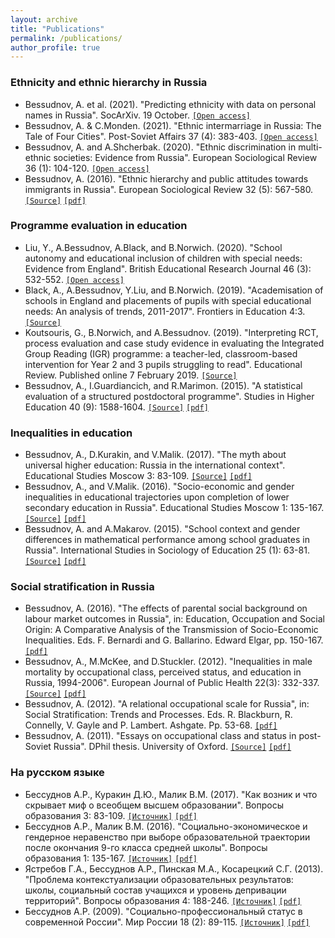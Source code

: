 ```yaml
---
layout: archive
title: "Publications"
permalink: /publications/
author_profile: true
---
```

<!-- 
{% if author.googlescholar %}
  You can also find my articles on <u><a href="{{author.googlescholar}}">my Google Scholar profile</a>.</u>
{% endif %}

{% include base_path %}

{% for post in site.publications reversed %}
  {% include archive-single.html %}
{% endfor %} -->

### Ethnicity and ethnic hierarchy in Russia

* Bessudnov, A. et al. (2021). "Predicting ethnicity with data on personal names in Russia". SocArXiv. 19 October.
[`[Open access]`](https://doi.org/10.31235/osf.io/wf6p4)
* Bessudnov, A. & C.Monden. (2021). "Ethnic intermarriage in Russia: The Tale of Four Cities". Post-Soviet Affairs 37 (4): 383-403.
[`[Open access]`](https://doi.org/10.1080/1060586X.2021.1957345)
* Bessudnov, A. and A.Shcherbak. (2020). "Ethnic discrimination in multi-ethnic societies: Evidence from Russia". European Sociological Review 36 (1): 104-120.
[`[Open access]`](https://doi.org/10.1093/esr/jcz045) 
* Bessudnov, A. (2016). "Ethnic hierarchy and public attitudes towards immigrants in Russia". European Sociological Review 32 (5): 567-580. [`[Source]`](https://doi.org/10.1093/esr/jcw002) [`[pdf]`](../filespubs/ESR2016_open.pdf)


### Programme evaluation in education

* Liu, Y., A.Bessudnov, A.Black, and B.Norwich. (2020). "School autonomy and educational inclusion of children with special needs: Evidence from England". British Educational Research Journal 46 (3): 532-552. [`[Open access]`](https://doi.org/10.1002/berj.3593) 
* Black, A., A.Bessudnov, Y.Liu, and B.Norwich. (2019). "Academisation of schools in England and placements of pupils with special educational needs: An analysis of trends, 2011-2017". Frontiers in Education 4:3. [`[Source]`](https://10.3389/feduc.2019.00003) 
* Koutsouris, G., B.Norwich, and A.Bessudnov. (2019). "Interpreting RCT, process evaluation and case study evidence in evaluating the Integrated Group Reading (IGR) programme: a teacher-led, classroom-based intervention for Year 2 and 3 pupils struggling to read". Educational Review. Published online 7 February 2019. [`[Source]`](https://doi.org/10.1080/00131911.2018.1557597)
* Bessudnov, A., I.Guardiancich, and R.Marimon. (2015). "A statistical evaluation of a structured postdoctoral programme". Studies in Higher Education 40 (9): 1588-1604. [`[Source]`](https://doi.org/10.1080/03075079.2014.899340) [`[pdf]`](../filespubs/she2015_open.pdf)

### Inequalities in education

* Bessudnov, A., D.Kurakin, and V.Malik. (2017). "The myth about universal higher education: Russia in the international context". Educational Studies Moscow 3: 83-109. [`[Source]`](https://doi.org/10.17323/1814-9545-2016-1-135-167) [`[pdf]`](../filespubs/VO2017.pdf)
* Bessudnov, A., and V.Malik. (2016). "Socio-economic and gender inequalities in educational trajectories upon completion of lower secondary education in Russia". Educational Studies Moscow 1: 135-167. [`[Source]`](https://doi.org/10.17323/1814-9545-2017-3-83-109) [`[pdf]`](../filespubs/VO2016.pdf)
* Bessudnov, A. and A.Makarov. (2015). "School context and gender differences in mathematical performance among school graduates in Russia". International Studies in Sociology of Education 25 (1): 63-81. [`[Source]`](https://doi.org/10.1080/09620214.2014.1000937) [`[pdf]`](../filespubs/ISSE2015_open.pdf)

### Social stratification in Russia

* Bessudnov, A. (2016). "The effects of parental social background on labour market outcomes in Russia", in: Education, Occupation and Social Origin: A Comparative Analysis of the Transmission of Socio-Economic Inequalities. Eds. F. Bernardi and G. Ballarino. Edward Elgar, pp. 150-167. [`[pdf]`](../filespubs/Bessudnov_ch10.pdf)
* Bessudnov, A., M.McKee, and D.Stuckler. (2012). "Inequalities in male mortality by occupational class, perceived status, and education in Russia, 1994-2006". European Journal of Public Health 22(3): 332-337. [`[Source]`](https://doi.org/10.1093/eurpub/ckr130) [`[pdf]`](../filespubs/ejph2012.pdf)
* Bessudnov, A. (2012). "A relational occupational scale for Russia", in: Social Stratification: Trends and Processes. Eds. R. Blackburn, R. Connelly, V. Gayle and P. Lambert. Ashgate. Pp. 53-68. [`[pdf]`](../filespubs/BessudnovScale2012.pdf)
* Bessudnov, A. (2011). "Essays on occupational class and status in post-Soviet Russia". DPhil thesis. University of Oxford. [`[Source]`](https://ora.ox.ac.uk/objects/uuid%3Af325c98a-d765-468e-8e5b-74573315d4fe) [`[pdf]`](../filespubs/BessudnovThesis.pdf)

### На русском языке

* Бессуднов А.Р., Куракин Д.Ю., Малик В.М. (2017). "Как возник и что скрывает миф о всеобщем высшем образовании". Вопросы образования 3: 83-109. [`[Источник]`](https://vo.hse.ru/2017--3/210394670.html) [`[pdf]`](../filespubs/vo2017rus.pdf)
* Бессуднов А.Р., Малик В.М. (2016). "Социально-экономическое и гендерное неравенство при выборе образовательной траектории после окончания 9-го класса средней школы". Вопросы образования 1: 135-167. [`[Источник]`](https://vo.hse.ru/2016--1/178801763.html) [`[pdf]`](../filespubs/vo2016rus.pdf)
* Ястребов Г.А., Бессуднов А.Р., Пинская М.А., Косарецкий С.Г. (2013). "Проблема контекстуализации образовательных результатов: школы, социальный состав учащихся и уровень депривации территорий". Вопросы образования 4: 188-246. [`[Источник]`](https://vo.hse.ru/2013--4%20/113210617.html) [`[pdf]`](../filespubs/vo2013rus.pdf)
* Бессуднов А.Р. (2009). "Социально-профессиональный статус в современной России". Мир России 18 (2): 89-115. [`[Источник]`](https://mirros.hse.ru/article/view/5124) [`[pdf]`](../filespubs/MirRossii2009.pdf)